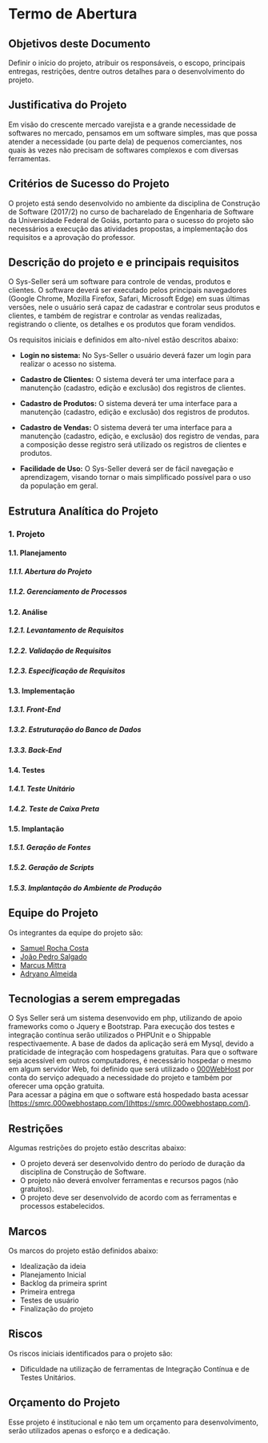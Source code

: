 # Termo de Abertura

## Objetivos deste Documento
Definir o início do projeto, atribuir os responsáveis, o escopo, principais entregas, restrições, dentre outros detalhes para o desenvolvimento do projeto.

## Justificativa do Projeto
Em visão do crescente mercado varejista e a grande necessidade de softwares no mercado, pensamos em um software simples, mas que possa atender a necessidade (ou parte dela) de pequenos comerciantes, nos quais às vezes não precisam de softwares complexos e com diversas ferramentas.

## Critérios de Sucesso do Projeto
O projeto está sendo desenvolvido no ambiente da disciplina de Construção de Software (2017/2) no curso de bacharelado de Engenharia de Software da Universidade Federal de Goiás, portanto para o sucesso do projeto são necessários a execução das atividades propostas, a implementação dos requisitos e a aprovação do professor.

## Descrição do projeto e e principais requisitos
O Sys-Seller será um software para controle de vendas, produtos e clientes. O software deverá ser executado pelos principais navegadores (Google Chrome, Mozilla Firefox, Safari, Microsoft Edge) em suas últimas versões, nele o usuário será capaz de cadastrar e controlar seus produtos e clientes, e também de registrar e controlar as vendas realizadas, registrando o cliente, os detalhes e os produtos que foram vendidos.

Os requisitos iniciais e definidos em alto-nível estão descritos abaixo:

* **Login no sistema:** No Sys-Seller o usuário deverá fazer um login para realizar o acesso no sistema.

* **Cadastro de Clientes:** O sistema deverá ter uma interface para a manutenção (cadastro, edição e exclusão) dos registros de clientes.

* **Cadastro de Produtos:** O sistema deverá ter uma interface para a manutenção (cadastro, edição e exclusão) dos registros de produtos.

* **Cadastro de Vendas:** O sistema deverá ter uma interface para a manutenção (cadastro, edição, e exclusão) dos registro de vendas, para a composição desse registro será utilizado os registros de clientes e produtos.

* **Facilidade de Uso:** O Sys-Seller deverá ser de fácil navegação e aprendizagem, visando tornar o mais simplificado possível para o uso da população em geral.

## Estrutura Analítica do Projeto

### 1. Projeto
#### 1.1. Planejamento
##### 1.1.1. Abertura do Projeto
##### 1.1.2. Gerenciamento de Processos
#### 1.2. Análise
##### 1.2.1. Levantamento de Requisitos
##### 1.2.2. Validação de Requisitos
##### 1.2.3. Especificação de Requisitos
#### 1.3. Implementação
##### 1.3.1. Front-End
##### 1.3.2. Estruturação do Banco de Dados
##### 1.3.3. Back-End
#### 1.4. Testes
##### 1.4.1. Teste Unitário
##### 1.4.2. Teste de Caixa Preta
#### 1.5. Implantação
##### 1.5.1. Geração de Fontes
##### 1.5.2. Geração de Scripts
##### 1.5.3. Implantação do Ambiente de Produção

## Equipe do Projeto
Os integrantes da equipe do projeto são:
* [Samuel Rocha Costa](https://github.com/samuelrcosta)
* [João Pedro Salgado](https://github.com/)
* [Marcus Mittra](https://github.com/)
* [Adryano Almeida](https://github.com/)

## Tecnologias a serem empregadas
O Sys Seller será um sistema desenvovido em php, utilizando de apoio frameworks como o Jquery e Bootstrap. Para execução dos testes e integração contínua serão utilizados o PHPUnit e o Shippable respectivaemente. A base de dados da aplicação será em Mysql, devido a praticidade de integração com hospedagens gratuitas. Para que o software seja acessível em outros computadores, é necessário hospedar o mesmo em algum servidor Web, foi definido que será utilizado o [000WebHost](https://www.000webhost.com) por conta do serviço adequado a necessidade do projeto e também por oferecer uma opção gratuita.  
Para acessar a página em que o software está hospedado basta acessar [https://smrc.000webhostapp.com/](https://smrc.000webhostapp.com/).

## Restrições
Algumas restrições do projeto estão descritas abaixo:
* O projeto deverá ser desenvolvido dentro do período de duração da disciplina de Construção de Software.
* O projeto não deverá envolver ferramentas e recursos pagos (não gratuitos).
* O projeto deve ser desenvolvido de acordo com as ferramentas e processos estabelecidos.
## Marcos
Os marcos do projeto estão definidos abaixo:
* Idealização da ideia
* Planejamento Inicial
* Backlog da primeira sprint
* Primeira entrega
* Testes de usuário
* Finalização do projeto

## Riscos
Os riscos iniciais identificados para o projeto são:
* Dificuldade na utilização de ferramentas de Integração Contínua e de Testes Unitários.

## Orçamento do Projeto
Esse projeto é institucional e não tem um orçamento para desenvolvimento, serão utilizados apenas o esforço e a dedicação.
